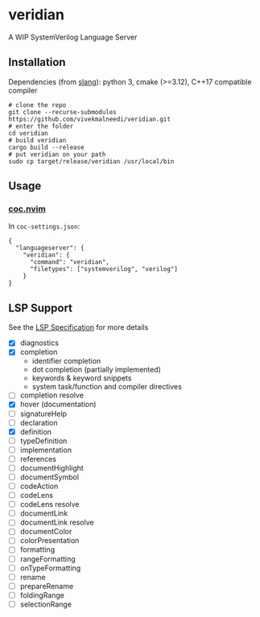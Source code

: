 # veridian
A WIP SystemVerilog Language Server

## Installation
Dependencies (from [slang](https://github.com/MikePopoloski/slang)): python 3, cmake (>=3.12), C++17 compatible compiler

```
# clone the repo
git clone --recurse-submodules https://github.com/vivekmalneedi/veridian.git
# enter the folder
cd veridian
# build veridian
cargo build --release
# put veridian on your path
sudo cp target/release/veridian /usr/local/bin
```
## Usage
### [coc.nvim](https://github.com/neoclide/coc.nvim)
In `coc-settings.json`:
```
{
  "languageserver": {
    "veridian": {
      "command": "veridian",
      "filetypes": ["systemverilog", "verilog"]
    }
}

```

## LSP Support
See the [LSP Specification](https://microsoft.github.io/language-server-protocol/specifications/specification-current/) for more details
- [x] diagnostics
- [x] completion
  * identifier completion
  * dot completion (partially implemented)
  * keywords & keyword snippets
  * system task/function and compiler directives
- [ ] completion resolve
- [x] hover (documentation)
- [ ] signatureHelp
- [ ] declaration
- [x] definition
- [ ] typeDefinition
- [ ] implementation
- [ ] references
- [ ] documentHighlight
- [ ] documentSymbol
- [ ] codeAction
- [ ] codeLens
- [ ] codeLens resolve
- [ ] documentLink
- [ ] documentLink resolve
- [ ] documentColor
- [ ] colorPresentation
- [ ] formatting
- [ ] rangeFormatting
- [ ] onTypeFormatting
- [ ] rename
- [ ] prepareRename
- [ ] foldingRange
- [ ] selectionRange
